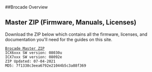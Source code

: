 ##Brocade Overview

## Master ZIP (Firmware, Manuals, Licenses)
Download the ZIP below which contains all the firmware, licenses, and documentation you'll need for the guides on this site.

[```Brocade Master ZIP```](store/brocade-07-04-21.zip)  
```ICX6xxx SW version: 08030u```  
```ICX7xxx SW version: 08092e```  
```ZIP Updated: 07-04-2021```  
```MD5: 7f1338c3eea6792e21044b5c3a88f369```  